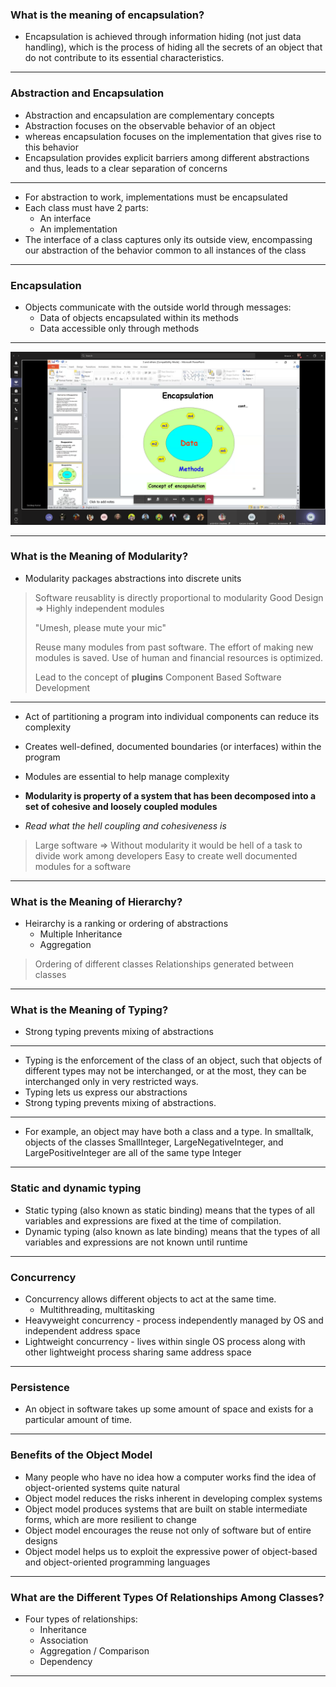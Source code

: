 ### What is the meaning of encapsulation?

- Encapsulation is achieved through information hiding (not just data handling), which is the process of hiding all the secrets of an object that do not contribute to its essential characteristics.

---

### Abstraction and Encapsulation

- Abstraction and encapsulation are complementary concepts
- Abstraction focuses on the observable behavior of an object
- whereas encapsulation focuses on the implementation that gives rise to this behavior
- Encapsulation provides explicit barriers among different abstractions and thus, leads to a clear separation of concerns

---

- For abstraction to work, implementations must be encapsulated
- Each class must have 2 parts:
	- An interface
	- An implementation
- The interface of a class captures only its outside view, encompassing our abstraction of the behavior common to all instances of the class

---

### Encapsulation

- Objects communicate with the outside world through messages:
	- Data of objects encapsulated within its methods
	- Data accessible only through methods

---

![encapsulation](./static/28-2-2020/encapsulation.png)

---

### What is the Meaning of Modularity?

- Modularity packages abstractions into discrete units

> Software reusablity is directly proportional to modularity
> Good Design => Highly independent modules
>
> "Umesh, please mute your mic"
>
> Reuse many modules from past software. The effort of making new modules is saved.
> Use of human and financial resources is optimized.
>
> Lead to the concept of **plugins**
> Component Based Software Development

---

- Act of partitioning a program into individual components can reduce its complexity
- Creates well-defined, documented boundaries (or interfaces) within the program
- Modules are essential to help manage complexity
- **Modularity is property of a system that has been decomposed into a set of cohesive and loosely coupled modules**

- *Read what the hell coupling and cohesiveness is*

> Large software => Without modularity it would be hell of a task to divide work among developers
> Easy to create well documented modules for a software

---

### What is the Meaning of Hierarchy?

- Heirarchy is a ranking or ordering of abstractions
	- Multiple Inheritance
	- Aggregation

> Ordering of different classes
> Relationships generated between classes

---

### What is the Meaning of Typing?

- Strong typing prevents mixing of abstractions

---

- Typing is the enforcement of the class of an object, such that objects of different types may not be interchanged, or at the most, they can be interchanged only in very restricted ways.
- Typing lets us express our abstractions
- Strong typing prevents mixing of abstractions.

---

- For example, an object may have both a class and a type. In smalltalk, objects of the classes SmallInteger, LargeNegativeInteger, and LargePositiveInteger are all of the same type Integer

---

### Static and dynamic typing

- Static typing (also known as static binding) means that the types of all variables and expressions are fixed at the time of compilation.
- Dynamic typing (also known as late binding) means that the types of all variables and expressions are not known until runtime

---

### Concurrency

- Concurrency allows different objects to act at the same time.
	- Multithreading, multitasking
- Heavyweight concurrency - process independently managed by OS and independent address space
- Lightweight concurrency - lives within single OS process along with other lightweight process sharing same address space

---

### Persistence

- An object in software takes up some amount of space and exists for a particular amount of time.

---

### Benefits of the Object Model

- Many people who have no idea how a computer works find the idea of object-oriented systems quite natural
- Object model reduces the risks inherent in developing complex systems
- Object model produces systems that are built on stable intermediate forms, which are more resilient to change
- Object model encourages the reuse not only of software but of entire designs
- Object model helps us to exploit the expressive power of object-based and object-oriented programming languages

---

### What are the Different Types Of Relationships Among Classes?

- Four types of relationships:
	- Inheritance
	- Association
	- Aggregation / Comparison
	- Dependency

---

